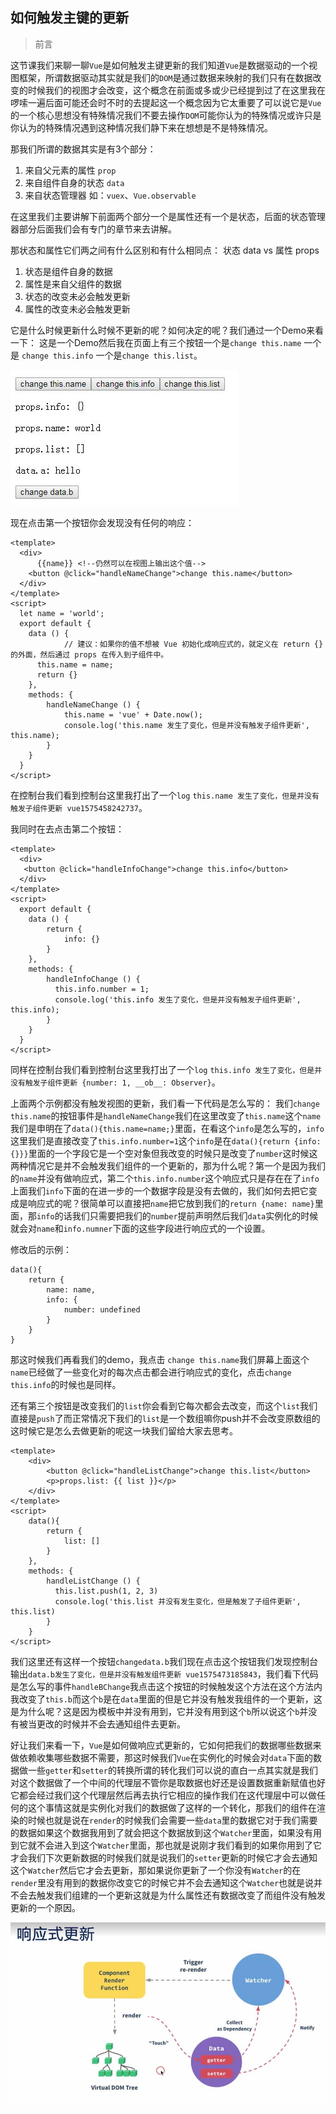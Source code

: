 ## 如何触发主键的更新

> 前言 

这节课我们来聊一聊`Vue`是如何触发主键更新的我们知道`Vue`是数据驱动的一个视图框架，所谓数据驱动其实就是我们的`DOM`是通过数据来映射的我们只有在数据改变的时候我们的视图才会改变，这个概念在前面或多或少已经提到过了在这里我在啰嗦一遍后面可能还会时不时的去提起这一个概念因为它太重要了可以说它是`Vue`的一个核心思想没有特殊情况我们不要去操作`DOM`可能你认为的特殊情况或许只是你认为的特殊情况遇到这种情况我们静下来在想想是不是特殊情况。

那我们所谓的数据其实是有3个部分：
1. 来自父元素的属性 `prop`
2. 来自组件自身的状态 `data`
3. 来自状态管理器 如：`vuex`、`Vue.observable`

在这里我们主要讲解下前面两个部分一个是属性还有一个是状态，后面的状态管理器部分后面我们会有专门的章节来去讲解。

那状态和属性它们两之间有什么区别和有什么相同点：
状态 data vs 属性 props
1. 状态是组件自身的数据
2. 属性是来自父组件的数据
3. 状态的改变未必会触发更新
4. 属性的改变未必会触发更新

它是什么时候更新什么时候不更新的呢？如何决定的呢？我们通过一个Demo来看一下：
这是一个Demo然后我在页面上有三个按钮一个是`change this.name` 一个是 `change this.info` 一个是`change this.list`。

![image](./3.jpg)

现在点击第一个按钮你会发现没有任何的响应：

```
<template>
  <div>
	  {{name}} <!--仍然可以在视图上输出这个值-->
    <button @click="handleNameChange">change this.name</button>
  </div>
</template>
<script>
  let name = 'world';
  export default {
    data () {
			// 建议：如果你的值不想被 Vue 初始化成响应式的，就定义在 return {} 的外面，然后通过 props 在传入到子组件中。
      this.name = name;
      return {}
    },
    methods: {
        handleNameChange () {
            this.name = 'vue' + Date.now();
            console.log('this.name 发生了变化，但是并没有触发子组件更新', this.name);
        }
    }
  }
</script>
```
在控制台我们看到控制台这里我打出了一个`log` `this.name 发生了变化，但是并没有触发子组件更新 vue1575458242737`。

我同时在去点击第二个按钮：

```
<template>
  <div>
   <button @click="handleInfoChange">change this.info</button>
  </div>
</template>
<script>
  export default {
    data () {
        return {
            info: {}
        }
    },
    methods: {
        handleInfoChange () {
          this.info.number = 1;
          console.log('this.info 发生了变化，但是并没有触发子组件更新', this.info);
        }
    }
  }
</script>
```
同样在控制台我们看到控制台这里我打出了一个`log` `this.info 发生了变化，但是并没有触发子组件更新 {number: 1, __ob__: Observer}`。

上面两个示例都没有触发视图的更新，我们看一下代码是怎么写的：
我们`change this.name`的按钮事件是`handleNameChange`我们在这里改变了`this.name`这个`name`我们是申明在了`data(){this.name=name;}`里面，在看这个`info`是怎么写的，`info`这里我们是直接改变了`this.info.number=1`这个`info`是在`data(){return {info: {}}}`里面的一个字段它是一个空对象但我改变的时候只是改变了`number`这时候这两种情况它是并不会触发我们组件的一个更新的，那为什么呢？第一个是因为我们的`name`并没有做响应式，第二个`this.info.number`这个响应式只是存在在了`info`上面我们`info`下面的在进一步的一个数据字段是没有去做的，我们如何去把它变成是响应式的呢？很简单可以直接把`name`把它放到我们的`return {name: name}`里面，那`info`的话我们只需要把我们的`number`提前声明然后我们`data`实例化的时候就会对`name`和`info.numner`下面的这些字段进行响应式的一个设置。

修改后的示例：
```
data(){
    return {
        name: name,
        info: {
            number: undefined
        }
    }
}
```
那这时候我们再看我们的demo，我点击 `change this.name`我们屏幕上面这个`name`已经做了一些变化对的每次点击都会进行响应式的变化，点击`change this.info`的时候也是同样。

还有第三个按钮是改变我们的`list`你会看到它每次都会去改变，而这个`list`我们直接是`push`了而正常情况下我们的`list`是一个数组嘛你push并不会改变原数组的这时候它是怎么去做更新的呢这一块我们留给大家去思考。

```
<template>
    <div>
        <button @click="handleListChange">change this.list</button>
        <p>props.list: {{ list }}</p>
    </div>
</template>
<script>
    data(){
        return {
            list: []
        }
    },
    methods: {
        handleListChange () {
          this.list.push(1, 2, 3)
          console.log('this.list 并没有发生变化，但是触发了子组件更新', this.list)
        }
    }
</script>
```

我们这里还有这样一个按钮`changedata.b`我们现在点击这个按钮我们发现控制台输出`data.b发生了变化，但是并没有触发组件更新 vue1575473185843`，我们看下代码是怎么写的事件`handleBChange`我点击这个按钮的时候触发这个方法在这个方法内我改变了`this.b`而这个`b`是在`data`里面的但是它并没有触发我组件的一个更新，这是为什么呢？这是因为模板中并没有用到，它并没有用到这个`b`所以说这个`b`并没有被当更改的时候并不会去通知组件去更新。


好让我们来看一下，`Vue`是如何做响应式更新的，它如何把我们的数据哪些数据来做依赖收集哪些数据不需要，那这时候我们`Vue`在实例化的时候会对`data`下面的数据做一些`getter`和`setter`的转换所谓的转化我们可以说的直白一点其实就是我们对这个数据做了一个中间的代理层不管你是取数据也好还是设置数据重新赋值也好它都会经过我们这个代理层然后再去执行它相应的操作我们在这代理层中可以做任何的这个事情这就是实例化对我们的数据做了这样的一个转化，那我们的组件在渲染的时候也就是说在`render`的时候我们会需要一些`data`里的数据它对于我们需要的数据如果这个数据我用到了就会把这个数据放到这个`Watcher`里面，如果没有用到它就不会进入到这个`Watcher`里面，那也就是说刚才我们看到的如果你用到了它才会我们下次更新数据的时候我们就是说我们的`setter`更新的时候它才会去通知这个`Watcher`然后它才会去更新，那如果说你更新了一个你没有`Watcher`的在`render`里没有用到的数据你改变它的时候它并不会去通知这个`Watcher`也就是说并不会去触发我们组建的一个更新这就是为什么属性还有数据改变了而组件没有触发更新的一个原因。

![image](./1.jpg)







